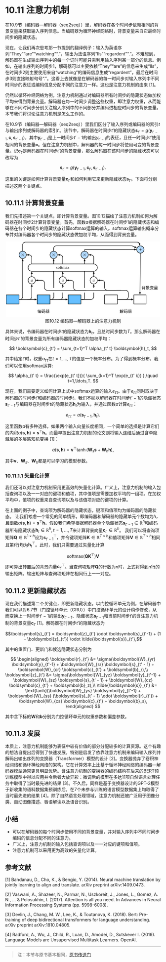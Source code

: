 # 10.11 注意力机制

在10.9节（编码器—解码器（seq2seq））里，解码器在各个时间步依赖相同的背景变量来获取输入序列信息。当编码器为循环神经网络时，背景变量来自它最终时间步的隐藏状态。

现在，让我们再次思考那一节提到的翻译例子：输入为英语序列“They”“are”“watching”“.”，输出为法语序列“Ils”“regardent”“.”。不难想到，解码器在生成输出序列中的每一个词时可能只需利用输入序列某一部分的信息。例如，在输出序列的时间步1，解码器可以主要依赖“They”“are”的信息来生成“Ils”，在时间步2则主要使用来自“watching”的编码信息生成“regardent”，最后在时间步3则直接映射句号“.”。这看上去就像是在解码器的每一时间步对输入序列中不同时间步的表征或编码信息分配不同的注意力一样。这也是注意力机制的由来 [1]。

仍然以循环神经网络为例，注意力机制通过对编码器所有时间步的隐藏状态做加权平均来得到背景变量。解码器在每一时间步调整这些权重，即注意力权重，从而能够在不同时间步分别关注输入序列中的不同部分并编码进相应时间步的背景变量。本节我们将讨论注意力机制是怎么工作的。


在10.9节（编码器—解码器（seq2seq））里我们区分了输入序列或编码器的索引$t$与输出序列或解码器的索引$t'$。该节中，解码器在时间步$t'$的隐藏状态$\boldsymbol{s}_{t'} = g(\boldsymbol{y}_{t'-1}, \boldsymbol{c}, \boldsymbol{s}_{t'-1})$，其中$\boldsymbol{y}_{t'-1}$是上一时间步$t'-1$的输出$y_{t'-1}$的表征，且任一时间步$t'$使用相同的背景变量$\boldsymbol{c}$。但在注意力机制中，解码器的每一时间步将使用可变的背景变量。记$\boldsymbol{c}_{t'}$是解码器在时间步$t'$的背景变量，那么解码器在该时间步的隐藏状态可以改写为

$$\boldsymbol{s}_{t'} = g(\boldsymbol{y}_{t'-1}, \boldsymbol{c}_{t'}, \boldsymbol{s}_{t'-1}).$$

这里的关键是如何计算背景变量$\boldsymbol{c}_{t'}$和如何利用它来更新隐藏状态$\boldsymbol{s}_{t'}$。下面将分别描述这两个关键点。


## 10.11.1 计算背景变量

我们先描述第一个关键点，即计算背景变量。图10.12描绘了注意力机制如何为解码器在时间步2计算背景变量。首先，函数$a$根据解码器在时间步1的隐藏状态和编码器在各个时间步的隐藏状态计算softmax运算的输入。softmax运算输出概率分布并对编码器各个时间步的隐藏状态做加权平均，从而得到背景变量。

<div align=center>
<img width="500" src="../img/chapter10/10.11_attention.svg"/>
</div>
<div align=center>图10.12 编码器—解码器上的注意力机制</div>


具体来说，令编码器在时间步$t$的隐藏状态为$\boldsymbol{h}_t$，且总时间步数为$T$。那么解码器在时间步$t'$的背景变量为所有编码器隐藏状态的加权平均：

$$
\boldsymbol{c}_{t'} = \sum_{t=1}^T \alpha_{t' t} \boldsymbol{h}_t,
$$

其中给定$t'$时，权重$\alpha_{t' t}$在$t=1,\ldots,T$的值是一个概率分布。为了得到概率分布，我们可以使用softmax运算:

$$
\alpha_{t' t} = \frac{\exp(e_{t' t})}{ \sum_{k=1}^T \exp(e_{t' k}) },\quad t=1,\ldots,T.
$$

现在，我们需要定义如何计算上式中softmax运算的输入$e_{t' t}$。由于$e_{t' t}$同时取决于解码器的时间步$t'$和编码器的时间步$t$，我们不妨以解码器在时间步$t'-1$的隐藏状态$\boldsymbol{s}_{t' - 1}$与编码器在时间步$t$的隐藏状态$\boldsymbol{h}_t$为输入，并通过函数$a$计算$e_{t' t}$：

$$
e_{t' t} = a(\boldsymbol{s}_{t' - 1}, \boldsymbol{h}_t).
$$


这里函数$a$有多种选择，如果两个输入向量长度相同，一个简单的选择是计算它们的内积$a(\boldsymbol{s}, \boldsymbol{h})=\boldsymbol{s}^\top \boldsymbol{h}$。而最早提出注意力机制的论文则将输入连结后通过含单隐藏层的多层感知机变换 [1]：

$$
a(\boldsymbol{s}, \boldsymbol{h}) = \boldsymbol{v}^\top \tanh(\boldsymbol{W}_s \boldsymbol{s} + \boldsymbol{W}_h \boldsymbol{h}),
$$

其中$\boldsymbol{v}$、$\boldsymbol{W}_s$、$\boldsymbol{W}_h$都是可以学习的模型参数。

### 10.11.1.1 矢量化计算

我们还可以对注意力机制采用更高效的矢量化计算。广义上，注意力机制的输入包括查询项以及一一对应的键项和值项，其中值项是需要加权平均的一组项。在加权平均中，值项的权重来自查询项以及与该值项对应的键项的计算。

在上面的例子中，查询项为解码器的隐藏状态，键项和值项均为编码器的隐藏状态。
让我们考虑一个常见的简单情形，即编码器和解码器的隐藏单元个数均为$h$，且函数$a(\boldsymbol{s}, \boldsymbol{h})=\boldsymbol{s}^\top \boldsymbol{h}$。假设我们希望根据解码器单个隐藏状态$\boldsymbol{s}_{t' - 1} \in \mathbb{R}^{h}$和编码器所有隐藏状态$\boldsymbol{h}_t \in \mathbb{R}^{h}, t = 1,\ldots,T$来计算背景向量$\boldsymbol{c}_{t'}\in \mathbb{R}^{h}$。
我们可以将查询项矩阵$\boldsymbol{Q} \in \mathbb{R}^{1 \times h}$设为$\boldsymbol{s}_{t' - 1}^\top$，并令键项矩阵$\boldsymbol{K} \in \mathbb{R}^{T \times h}$和值项矩阵$\boldsymbol{V} \in \mathbb{R}^{T \times h}$相同且第$t$行均为$\boldsymbol{h}_t^\top$。此时，我们只需要通过矢量化计算

$$\text{softmax}(\boldsymbol{Q}\boldsymbol{K}^\top)\boldsymbol{V}$$

即可算出转置后的背景向量$\boldsymbol{c}_{t'}^\top$。当查询项矩阵$\boldsymbol{Q}$的行数为$n$时，上式将得到$n$行的输出矩阵。输出矩阵与查询项矩阵在相同行上一一对应。



## 10.11.2 更新隐藏状态

现在我们描述第二个关键点，即更新隐藏状态。以门控循环单元为例，在解码器中我们可以对6.7节（门控循环单元（GRU））中门控循环单元的设计稍作修改，从而变换上一时间步$t'-1$的输出$\boldsymbol{y}_{t'-1}$、隐藏状态$\boldsymbol{s}_{t' - 1}$和当前时间步$t'$的含注意力机制的背景变量$\boldsymbol{c}_{t'}$ [1]。解码器在时间步$t'$的隐藏状态为

$$\boldsymbol{s}_{t'} = \boldsymbol{z}_{t'} \odot \boldsymbol{s}_{t'-1}  + (1 - \boldsymbol{z}_{t'}) \odot \tilde{\boldsymbol{s}}_{t'},$$

其中的重置门、更新门和候选隐藏状态分别为

$$
\begin{aligned}
\boldsymbol{r}_{t'} &= \sigma(\boldsymbol{W}_{yr} \boldsymbol{y}_{t'-1} + \boldsymbol{W}_{sr} \boldsymbol{s}_{t' - 1} + \boldsymbol{W}_{cr} \boldsymbol{c}_{t'} + \boldsymbol{b}_r),\\
\boldsymbol{z}_{t'} &= \sigma(\boldsymbol{W}_{yz} \boldsymbol{y}_{t'-1} + \boldsymbol{W}_{sz} \boldsymbol{s}_{t' - 1} + \boldsymbol{W}_{cz} \boldsymbol{c}_{t'} + \boldsymbol{b}_z),\\
\tilde{\boldsymbol{s}}_{t'} &= \text{tanh}(\boldsymbol{W}_{ys} \boldsymbol{y}_{t'-1} + \boldsymbol{W}_{ss} (\boldsymbol{s}_{t' - 1} \odot \boldsymbol{r}_{t'}) + \boldsymbol{W}_{cs} \boldsymbol{c}_{t'} + \boldsymbol{b}_s),
\end{aligned}
$$

其中含下标的$\boldsymbol{W}$和$\boldsymbol{b}$分别为门控循环单元的权重参数和偏差参数。



## 10.11.3 发展

本质上，注意力机制能够为表征中较有价值的部分分配较多的计算资源。这个有趣的想法自提出后得到了快速发展，特别是启发了依靠注意力机制来编码输入序列并解码出输出序列的变换器（Transformer）模型的设计 [2]。变换器抛弃了卷积神经网络和循环神经网络的架构。它在计算效率上比基于循环神经网络的编码器—解码器模型通常更具明显优势。含注意力机制的变换器的编码结构在后来的BERT预训练模型中得以应用并令后者大放异彩：微调后的模型在多达11项自然语言处理任务中取得了当时最先进的结果 [3]。不久后，同样是基于变换器设计的GPT-2模型于新收集的语料数据集预训练后，在7个未参与训练的语言模型数据集上均取得了当时最先进的结果 [4]。除了自然语言处理领域，注意力机制还被广泛用于图像分类、自动图像描述、唇语解读以及语音识别。


## 小结

* 可以在解码器的每个时间步使用不同的背景变量，并对输入序列中不同时间步编码的信息分配不同的注意力。
* 广义上，注意力机制的输入包括查询项以及一一对应的键项和值项。
* 注意力机制可以采用更为高效的矢量化计算。



## 参考文献

[1] Bahdanau, D., Cho, K., & Bengio, Y. (2014). Neural machine translation by jointly learning to align and translate. arXiv preprint arXiv:1409.0473.

[2] Vaswani, A., Shazeer, N., Parmar, N., Uszkoreit, J., Jones, L., Gomez, A. N., ... & Polosukhin, I. (2017). Attention is all you need. In Advances in Neural Information Processing Systems (pp. 5998-6008).

[3] Devlin, J., Chang, M. W., Lee, K., & Toutanova, K. (2018). Bert: Pre-training of deep bidirectional transformers for language understanding. arXiv preprint arXiv:1810.04805.

[4] Radford, A., Wu, J., Child, R., Luan, D., Amodei, D., Sutskever I. (2019). Language Models are Unsupervised Multitask Learners. OpenAI.


-----------
> 注：本节与原书基本相同，[原书传送门](https://zh.d2l.ai/chapter_natural-language-processing/attention.html)

